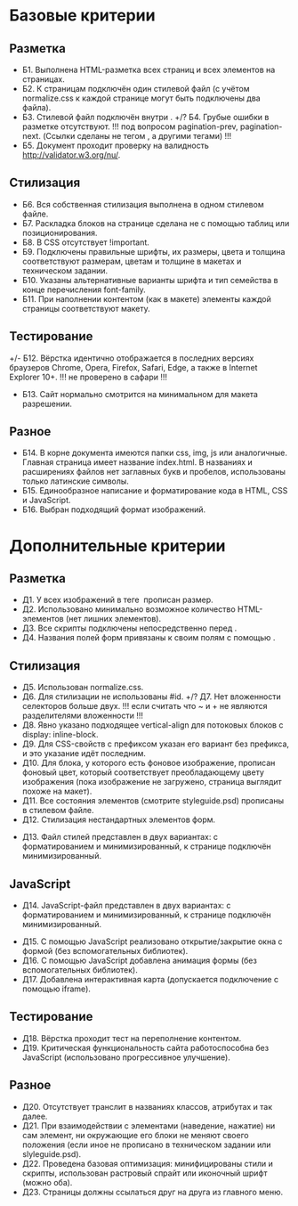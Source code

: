 # Базовые критерии

## Разметка

+ Б1. Выполнена HTML-разметка всех страниц и всех элементов на страницах.
+ Б2. К страницам подключён один стилевой файл (с учётом normalize.css к каждой странице могут быть подключены два файла).
+ Б3. Стилевой файл подключён внутри <head>.
+/? Б4. Грубые ошибки в разметке отсутствуют.
  !!! под вопросом pagination-prev, pagination-next.  (Ссылки сделаны не тегом <a>, а другими тегами) !!!
+ Б5. Документ проходит проверку на валидность http://validator.w3.org/nu/.

## Стилизация

+ Б6. Вся собственная стилизация выполнена в одном стилевом файле.
+ Б7. Раскладка блоков на странице сделана не с помощью таблиц или позиционирования.
+ Б8. В CSS отсутствует !important.
+ Б9. Подключены правильные шрифты, их размеры, цвета и толщина соответствуют размерам, цветам и толщине в макетах и техническом задании.
+ Б10. Указаны альтернативные варианты шрифта и тип семейства в конце перечисления font-family.
+ Б11. При наполнении контентом (как в макете) элементы каждой страницы соответствуют макету.

## Тестирование

+/- Б12. Вёрстка идентично отображается в последних версиях браузеров Chrome, Opera, Firefox, Safari, Edge, а также в Internet Explorer 10+.
  !!! не проверено в сафари !!!
+ Б13. Сайт нормально смотрится на минимальном для макета разрешении.

## Разное

+ Б14. В корне документа имеются папки css, img, js или аналогичные. Главная страница имеет название index.html. В названиях и расширениях файлов нет заглавных букв и пробелов, использованы только латинские символы.
+ Б15. Единообразное написание и форматирование кода в HTML, CSS и JavaScript.
+ Б16. Выбран подходящий формат изображений.

# Дополнительные критерии

## Разметка

+ Д1. У всех изображений в теге <img> прописан размер.
+ Д2. Использовано минимально возможное количество HTML-элементов (нет лишних элементов).
+ Д3. Все скрипты подключены непосредственно перед </body>.
+ Д4. Названия полей форм привязаны к своим полям с помощью <label>.

## Стилизация

+ Д5. Использован normalize.css.
+ Д6. Для стилизации не использованы #id.
+/? Д7. Нет вложенности селекторов больше двух.
  !!! если считать что ~ и + не являются разделителями вложенности !!!
+ Д8. Явно указано подходящее vertical-align для потоковых блоков с display: inline-block.
+ Д9. Для CSS-свойств с префиксом указан его вариант без префикса, и это указание идёт последним.
+ Д10. Для блока, у которого есть фоновое изображение, прописан фоновый цвет, который соответствует преобладающему цвету изображения (пока изображение не загружено, страница выглядит похоже на макет).
+ Д11. Все состояния элементов (смотрите styleguide.psd) прописаны в стилевом файле.
+ Д12. Стилизация нестандартных элементов форм.
- Д13. Файл стилей представлен в двух вариантах: с форматированием и минимизированный, к странице подключён минимизированный.

## JavaScript

- Д14. JavaScript-файл представлен в двух вариантах: с форматированием и минимизированный, к странице подключён минимизированный.
+ Д15. С помощью JavaScript реализовано открытие/закрытие окна с формой (без вспомогательных библиотек).
+ Д16. С помощью JavaScript добавлена анимация формы (без вспомогательных библиотек).
+ Д17. Добавлена интерактивная карта (допускается подключение с помощью iframe).

## Тестирование

+ Д18. Вёрстка проходит тест на переполнение контентом.
+ Д19. Критическая функциональность сайта работоспособна без JavaScript (использовано прогрессивное улучшение).

## Разное

+ Д20. Отсутствует транслит в названиях классов, атрибутах и так далее.
+ Д21. При взаимодействии с элементами (наведение, нажатие) ни сам элемент, ни окружающие его блоки не меняют своего положения (если иное не прописано в техническом задании или slyleguide.psd).
+ Д22. Проведена базовая оптимизация: минифицированы стили и скрипты, использован растровый спрайт или иконочный шрифт (можно оба).
+ Д23. Страницы должны ссылаться друг на друга из главного меню.
